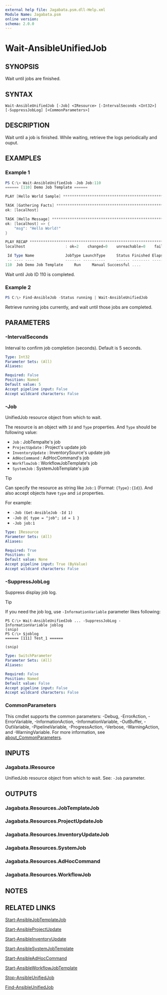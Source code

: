 ```yaml
---
external help file: Jagabata.psm.dll-Help.xml
Module Name: Jagabata.psm
online version:
schema: 2.0.0
---
```


# Wait-AnsibleUnifiedJob

## SYNOPSIS
Wait until jobs are finished.

## SYNTAX

```
Wait-AnsibleUnifiedJob [-Job] <IResource> [-IntervalSeconds <Int32>] [-SuppressJobLog] [<CommonParameters>]
```

## DESCRIPTION
Wait until a job is finished.
While waiting, retrieve the logs periodically and ouput.

## EXAMPLES

### Example 1
```powershell
PS C:\> Wait-AnsibleUnifiedJob -Job Job:110
====== [110] Demo Job Template ======

PLAY [Hello World Sample] ******************************************************

TASK [Gathering Facts] *********************************************************
ok: [localhost]

TASK [Hello Message] ***********************************************************
ok: [localhost] => {
    "msg": "Hello World!"
}

PLAY RECAP *********************************************************************
localhost                  : ok=2    changed=0    unreachable=0    failed=0    skipped=0    rescued=0    ignored=0

 Id Type Name              JobType LaunchType     Status Finished Elapsed LaunchedBy     Template Note
 -- ---- ----              ------- ----------     ------ -------- ------- ----------     -------- ----
110  Job Demo Job Template     Run     Manual Successful ....         ... ...             ...      ...
```

Wait until Job ID 110 is completed.

### Example 2
```powershell
PS C:\> Find-AnsibleJob -Status running | Wait-AnsibleUnifiedJob
```

Retrieve running jobs currently, and wait until those jobs are completed.

## PARAMETERS

### -IntervalSeconds
Interval to confirm job completion (seconds).
Default is 5 seconds.

```yaml
Type: Int32
Parameter Sets: (All)
Aliases:

Required: False
Position: Named
Default value: 5
Accept pipeline input: False
Accept wildcard characters: False
```

### -Job
UnifiedJob resource object from which to wait.

The resource is an object with `Id` and `Type` properties.
And `Type` should be following value:  
- `Job`             : JobTempalte's job  
- `ProjectUpdate`   : Project's update job  
- `InventoryUpdate` : InventorySource's update job  
- `AdHocCommand`    : AdHocCommand's job  
- `WorkflowJob`     : WorkflowJobTemplate's job  
- `SystemJob`       : SystemJobTemplate's job

> [!TIP]  
> Can specify the resource as string like `Job:1` (Format: `{Type}:{Id}`).
> And also accept objects have `type` and `id` properties.  
>
> For example:  
>  - `-Job (Get-AnsibleJob -Id 1)`  
>  - `-Job @{ type = "job"; id = 1 }`  
>  - `-Job job:1`

```yaml
Type: IResource
Parameter Sets: (All)
Aliases:

Required: True
Position: 0
Default value: None
Accept pipeline input: True (ByValue)
Accept wildcard characters: False
```

### -SuppressJobLog
Suppress display job log.

> [!TIP]  
> If you need the job log, use `-InformationVariable` parameter likes following:  
>  
>     PS C:\> Wait-AnsibleUnifiedJob ... -SuppressJobLog -InformationVariable joblog  
>     (snip)  
>     PS C:\> $joblog  
>     ====== [111] Test_1 ======  
>     
>     (snip)  

```yaml
Type: SwitchParameter
Parameter Sets: (All)
Aliases:

Required: False
Position: Named
Default value: False
Accept pipeline input: False
Accept wildcard characters: False
```

### CommonParameters
This cmdlet supports the common parameters: -Debug, -ErrorAction, -ErrorVariable, -InformationAction, -InformationVariable, -OutBuffer, -OutVariable, -PipelineVariable, -ProgressAction, -Verbose, -WarningAction, and -WarningVariable. For more information, see [about_CommonParameters](http://go.microsoft.com/fwlink/?LinkID=113216).

## INPUTS

### Jagabata.IResource
UnifiedJob resource object from which to wait.
See: `-Job` parameter.

## OUTPUTS

### Jagabata.Resources.JobTemplateJob
### Jagabata.Resources.ProjectUpdateJob
### Jagabata.Resources.InventoryUpdateJob
### Jagabata.Resources.SystemJob
### Jagabata.Resources.AdHocCommand
### Jagabata.Resources.WorkflowJob
## NOTES

## RELATED LINKS

[Start-AnsibleJobTemplateJob](Start-AnsibleJobTemplate.md)

[Start-AnsibleProjectUpdate](Start-AnsibleProjectUpdate.md)

[Start-AnsibleInventoryUpdate](Start-AnsibleInventoryUpdate.md)

[Start-AnsibleSystemJobTemplate](Start-AnsibleSystemJobTemplate.md)

[Start-AnsibleAdHocCommand](Start-AnsibleAdHocCommand.md)

[Start-AnsibleWorkflowJobTemplate](Start-AnsibleWorkflowJobTemplate.md)

[Stop-AnsibleUnifiedJob](Stop-AnsibleUnifiedJob.md)

[Find-AnsibleUnifiedJob](Find-AnsibleUnifiedJob.md)
